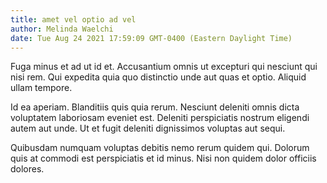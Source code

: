 ```yaml
---
title: amet vel optio ad vel
author: Melinda Waelchi
date: Tue Aug 24 2021 17:59:09 GMT-0400 (Eastern Daylight Time)
---
```

Fuga minus et ad ut id et. Accusantium omnis ut excepturi qui nesciunt qui nisi rem. Qui expedita quia quo distinctio unde aut quas et optio. Aliquid ullam tempore.

 Id ea aperiam. Blanditiis quis quia rerum. Nesciunt deleniti omnis dicta voluptatem laboriosam eveniet est. Deleniti perspiciatis nostrum eligendi autem aut unde. Ut et fugit deleniti dignissimos voluptas aut sequi.

 Quibusdam numquam voluptas debitis nemo rerum quidem qui. Dolorum quis at commodi est perspiciatis et id minus. Nisi non quidem dolor officiis dolores.